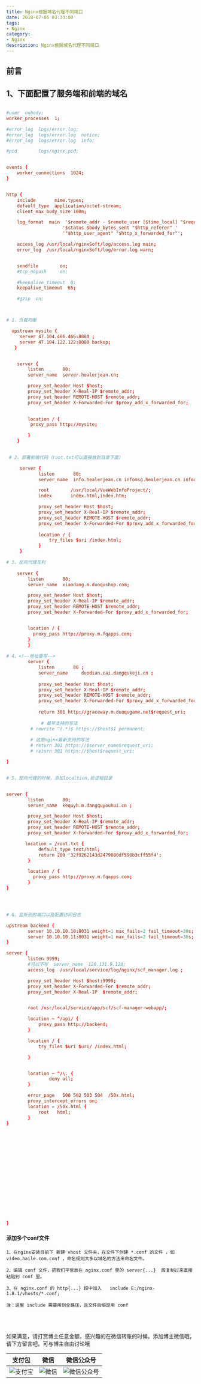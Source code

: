 ```yaml
---
title: Nginx根据域名代理不同端口
date: 2018-07-05 03:33:00
tags: 
- Nginx
category: 
- Nginx
description: Nginx根据域名代理不同端口
---
```

<!-- image url 
https://raw.githubusercontent.com/HealerJean/HealerJean.github.io/master/blogImages
　　首行缩进
<font color="red">  </font>
-->

## 前言



## 1、下面配置了服务端和前端的域名


```conf

#user  nobody;
worker_processes  1;

#error_log  logs/error.log;
#error_log  logs/error.log  notice;
#error_log  logs/error.log  info;

#pid        logs/nginx.pid;


events {
    worker_connections  1024;
}


http {
    include       mime.types;
    default_type  application/octet-stream;
    client_max_body_size 100m;

    log_format  main  '$remote_addr - $remote_user [$time_local] "$request" '
                     '$status $body_bytes_sent "$http_referer" '
                     '"$http_user_agent" "$http_x_forwarded_for"';

    access_log /usr/local/nginxSoft/log/access.log main;
    error_log  /usr/local/nginxSoft/log/error.log warn;


    sendfile        on;
    #tcp_nopush     on;

    #keepalive_timeout  0;
    keepalive_timeout  65;

    #gzip  on;



# 1、负载均衡

  upstream mysite {  
     server 47.104.466.466:8080 ;  
     server 47.104.122.122:8080 backup;   
   }


    server {
        listen       80;
        server_name  server.healerjean.cn;

        proxy_set_header Host $host;
        proxy_set_header X-Real-IP $remote_addr;
        proxy_set_header REMOTE-HOST $remote_addr;
        proxy_set_header X-Forwarded-For $proxy_add_x_forwarded_for;

                   
        location / {
         proxy_pass http://mysite;

        }
    }
       

 # 2、部署前端代码（root.txt可以直接放到目录下面）

     server {
            listen       80;
            server_name  info.healerjean.cn infomsg.healerjean.cn infoquan.healerjean.cn ;

            root        /usr/local/VueWebInfoProject/;
            index       index.html,index.htm;

            proxy_set_header Host $host;
            proxy_set_header X-Real-IP $remote_addr;
            proxy_set_header REMOTE-HOST $remote_addr;
            proxy_set_header X-Forwarded-For $proxy_add_x_forwarded_for;
         
            location / {
                try_files $uri /index.html;
            }
     }

# 3、反向代理互利
       
    server {
        listen       80;
        server_name  xiaodang.m.duoqushop.com;

        proxy_set_header Host $host;
        proxy_set_header X-Real-IP $remote_addr;
        proxy_set_header REMOTE-HOST $remote_addr;
        proxy_set_header X-Forwarded-For $proxy_add_x_forwarded_for;


        location / {
          proxy_pass http://proxy.m.fqapps.com;
        }
		}
		
# 4、<!--地址重写-->
		server {
			listen       80 ;
			server_name     duodian.cai.dangqukeji.cn ;
			
			proxy_set_header Host $host;
			proxy_set_header X-Real-IP $remote_addr;
			proxy_set_header REMOTE-HOST $remote_addr;
			proxy_set_header X-Forwarded-For $proxy_add_x_forwarded_for;
			
			return 301 http://graceway.m.duoqugame.net$request_uri;
			
			 # 最早支持的写法
         # rewrite ^(.*)$ https://$host$1 permanent;               
       
         # 这是nginx最新支持的写法
         # return 301 https://$server_name$request_uri;      
         # return 301 https://$host$request_uri;

}


# 5、反向代理的时候，添加localtion,验证根目录


server {
        listen       80;
        server_name  kequyh.m.dangquyouhui.cn ;

        proxy_set_header Host $host;
        proxy_set_header X-Real-IP $remote_addr;
        proxy_set_header REMOTE-HOST $remote_addr;
        proxy_set_header X-Forwarded-For $proxy_add_x_forwarded_for;

       location = /root.txt {
            default_type text/html;
            return 200 '32f9262143d2479080df590b3cff55f4';  
        }

        location / {
          proxy_pass http://proxy.m.fqapps.com;
        }
}




# 6、监听别的端口以及配置访问日志

upstream backend {
        server 10.10.10.10:8031 weight=1 max_fails=2 fail_timeout=30s; 
        server 10.10.10.11:8031 weight=1 max_fails=2 fail_timeout=30s; 
}

server {
        listen 9999;
	    #可以不写  server_name  120.131.9.128; 
        access_log  /usr/local/service/log/nginx/scf_manager.log ;

        proxy_set_header Host $host:9999;
        proxy_set_header X-Forwarded-For $remote_addr;
        proxy_set_header X-Real-IP  $remote_addr;


        root /usr/local/service/app/scf/scf-manager-webapp/;

        location ~ ^/api/ {
            proxy_pass http://backend;
        }

        location / {
            try_files $uri $uri/ /index.html;

        }


        location ~ ^/\. {
                deny all;
        }

        error_page   500 502 503 504  /50x.html;
        proxy_intercept_errors on;
        location = /50x.html {
            root   html;
        }
}


















}

```





#### 添加多个conf文件



```
1、在nginx安装目前下 新建 vhost 文件夹，在文件下创建 *.conf 的文件 ，如 video.haile.com.conf ，命名规则大多以域名的方法来命名文件。

2、编辑 conf 文件，把我们平常放在 nginx.conf 里的 server{...}  段复制过来直接粘贴到 conf 里。

3、在 nginx.conf 的 http{...} 段中加入   include E:/nginx-1.8.1/vhosts/*.conf;

注：这里 include 需要用到全路径，且文件后缀是用 conf

```




<br/><br/><br/>
如果满意，请打赏博主任意金额，感兴趣的在微信转账的时候，添加博主微信哦， 请下方留言吧。可与博主自由讨论哦

|支付包 | 微信|微信公众号|
|:-------:|:-------:|:------:|
|![支付宝](https://raw.githubusercontent.com/HealerJean/HealerJean.github.io/master/assets/img/tctip/alpay.jpg) | ![微信](https://raw.githubusercontent.com/HealerJean/HealerJean.github.io/master/assets/img/tctip/weixin.jpg)|![微信公众号](https://raw.githubusercontent.com/HealerJean/HealerJean.github.io/master/assets/img/my/qrcode_for_gh_a23c07a2da9e_258.jpg)|




<!-- Gitalk 评论 start  -->

<link rel="stylesheet" href="https://unpkg.com/gitalk/dist/gitalk.css">
<script src="https://unpkg.com/gitalk@latest/dist/gitalk.min.js"></script> 
<div id="gitalk-container"></div>    
 <script type="text/javascript">
    var gitalk = new Gitalk({
		clientID: `1d164cd85549874d0e3a`,
		clientSecret: `527c3d223d1e6608953e835b547061037d140355`,
		repo: `HealerJean.github.io`,
		owner: 'HealerJean',
		admin: ['HealerJean'],
		id: 'BDmbQGzyjhzVE43y',
    });
    gitalk.render('gitalk-container');
</script> 

<!-- Gitalk end -->

